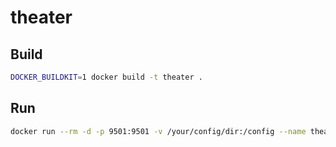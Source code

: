 # theater

## Build

```sh
DOCKER_BUILDKIT=1 docker build -t theater .
```

## Run

```sh
docker run --rm -d -p 9501:9501 -v /your/config/dir:/config --name theater theater
```
